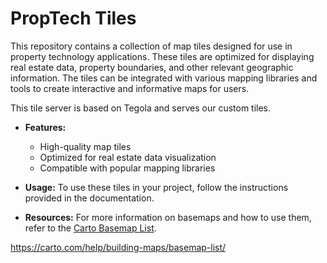 # PropTech Tiles

This repository contains a collection of map tiles designed for use in property technology applications. These tiles are optimized for displaying real estate data, property boundaries, and other relevant geographic information. The tiles can be integrated with various mapping libraries and tools to create interactive and informative maps for users.

This tile server is based on Tegola and serves our custom tiles.

- **Features:**

  - High-quality map tiles
  - Optimized for real estate data visualization
  - Compatible with popular mapping libraries

- **Usage:**
  To use these tiles in your project, follow the instructions provided in the documentation.

- **Resources:**
  For more information on basemaps and how to use them, refer to the [Carto Basemap List](https://carto.com/help/building-maps/basemap-list/).

https://carto.com/help/building-maps/basemap-list/
